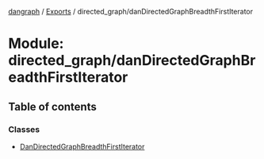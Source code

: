 [dangraph](../README.md) / [Exports](../modules.md) / directed_graph/danDirectedGraphBreadthFirstIterator

# Module: directed_graph/danDirectedGraphBreadthFirstIterator

## Table of contents

### Classes

- [DanDirectedGraphBreadthFirstIterator](../classes/directed_graph_danDirectedGraphBreadthFirstIterator.DanDirectedGraphBreadthFirstIterator.md)
